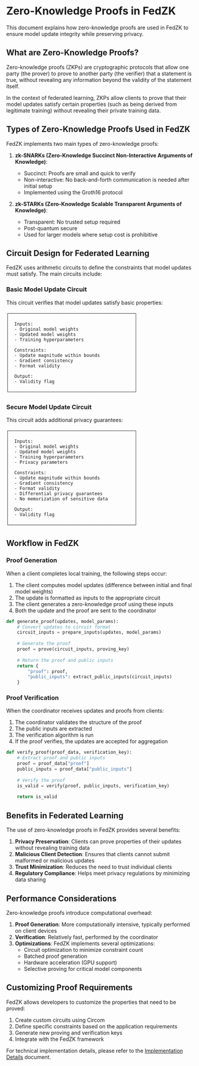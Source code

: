 # Zero-Knowledge Proofs in FedZK

This document explains how zero-knowledge proofs are used in FedZK to ensure model update integrity while preserving privacy.

## What are Zero-Knowledge Proofs?

Zero-knowledge proofs (ZKPs) are cryptographic protocols that allow one party (the prover) to prove to another party (the verifier) that a statement is true, without revealing any information beyond the validity of the statement itself.

In the context of federated learning, ZKPs allow clients to prove that their model updates satisfy certain properties (such as being derived from legitimate training) without revealing their private training data.

## Types of Zero-Knowledge Proofs Used in FedZK

FedZK implements two main types of zero-knowledge proofs:

1. **zk-SNARKs (Zero-Knowledge Succinct Non-Interactive Arguments of Knowledge)**:
   - Succinct: Proofs are small and quick to verify
   - Non-interactive: No back-and-forth communication is needed after initial setup
   - Implemented using the Groth16 protocol

2. **zk-STARKs (Zero-Knowledge Scalable Transparent Arguments of Knowledge)**:
   - Transparent: No trusted setup required
   - Post-quantum secure
   - Used for larger models where setup cost is prohibitive

## Circuit Design for Federated Learning

FedZK uses arithmetic circuits to define the constraints that model updates must satisfy. The main circuits include:

### Basic Model Update Circuit

This circuit verifies that model updates satisfy basic properties:

```
┌───────────────────────────────────────────────┐
│                                               │
│  Inputs:                                      │
│  - Original model weights                     │
│  - Updated model weights                      │
│  - Training hyperparameters                   │
│                                               │
│  Constraints:                                 │
│  - Update magnitude within bounds             │
│  - Gradient consistency                       │
│  - Format validity                            │
│                                               │
│  Output:                                      │
│  - Validity flag                              │
│                                               │
└───────────────────────────────────────────────┘
```

### Secure Model Update Circuit

This circuit adds additional privacy guarantees:

```
┌───────────────────────────────────────────────┐
│                                               │
│  Inputs:                                      │
│  - Original model weights                     │
│  - Updated model weights                      │
│  - Training hyperparameters                   │
│  - Privacy parameters                         │
│                                               │
│  Constraints:                                 │
│  - Update magnitude within bounds             │
│  - Gradient consistency                       │
│  - Format validity                            │
│  - Differential privacy guarantees            │
│  - No memorization of sensitive data          │
│                                               │
│  Output:                                      │
│  - Validity flag                              │
│                                               │
└───────────────────────────────────────────────┘
```

## Workflow in FedZK

### Proof Generation

When a client completes local training, the following steps occur:

1. The client computes model updates (difference between initial and final model weights)
2. The update is formatted as inputs to the appropriate circuit
3. The client generates a zero-knowledge proof using these inputs
4. Both the update and the proof are sent to the coordinator

```python
def generate_proof(updates, model_params):
    # Convert updates to circuit format
    circuit_inputs = prepare_inputs(updates, model_params)
    
    # Generate the proof
    proof = prove(circuit_inputs, proving_key)
    
    # Return the proof and public inputs
    return {
        "proof": proof,
        "public_inputs": extract_public_inputs(circuit_inputs)
    }
```

### Proof Verification

When the coordinator receives updates and proofs from clients:

1. The coordinator validates the structure of the proof
2. The public inputs are extracted
3. The verification algorithm is run
4. If the proof verifies, the updates are accepted for aggregation

```python
def verify_proof(proof_data, verification_key):
    # Extract proof and public inputs
    proof = proof_data["proof"]
    public_inputs = proof_data["public_inputs"]
    
    # Verify the proof
    is_valid = verify(proof, public_inputs, verification_key)
    
    return is_valid
```

## Benefits in Federated Learning

The use of zero-knowledge proofs in FedZK provides several benefits:

1. **Privacy Preservation**: Clients can prove properties of their updates without revealing training data
2. **Malicious Client Detection**: Ensures that clients cannot submit malformed or malicious updates
3. **Trust Minimization**: Reduces the need to trust individual clients
4. **Regulatory Compliance**: Helps meet privacy regulations by minimizing data sharing

## Performance Considerations

Zero-knowledge proofs introduce computational overhead:

1. **Proof Generation**: More computationally intensive, typically performed on client devices
2. **Verification**: Relatively fast, performed by the coordinator
3. **Optimizations**: FedZK implements several optimizations:
   - Circuit optimization to minimize constraint count
   - Batched proof generation
   - Hardware acceleration (GPU support)
   - Selective proving for critical model components

## Customizing Proof Requirements

FedZK allows developers to customize the properties that need to be proved:

1. Create custom circuits using Circom
2. Define specific constraints based on the application requirements
3. Generate new proving and verification keys
4. Integrate with the FedZK framework

For technical implementation details, please refer to the [Implementation Details](implementation_details.md) document. 